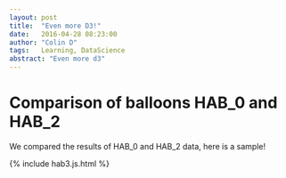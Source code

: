 ```yaml
---
layout: post
title:  "Even more D3!"
date:   2016-04-28 08:23:00
author: "Colin D"
tags:   Learning, DataScience
abstract: "Even more d3"
---
```



# Comparison of balloons HAB_0 and HAB_2


We compared the results of HAB_0 and HAB_2 data, here is a sample!


{% include hab3.js.html %}
